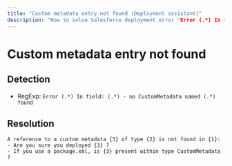 ```yaml
---
title: "Custom metadata entry not found (Deployment assistant)"
description: "How to solve Salesforce deployment error "Error (.*) In field: (.*) - no CustomMetadata named (.*) found""
---
```

<!-- markdownlint-disable MD013 -->
# Custom metadata entry not found

## Detection

- RegExp: `Error (.*) In field: (.*) - no CustomMetadata named (.*) found`

## Resolution

```shell
A reference to a custom metadata {3} of type {2} is not found in {1}:
- Are you sure you deployed {3} ?
- If you use a package.xml, is {3} present within type CustomMetadata ?

```
